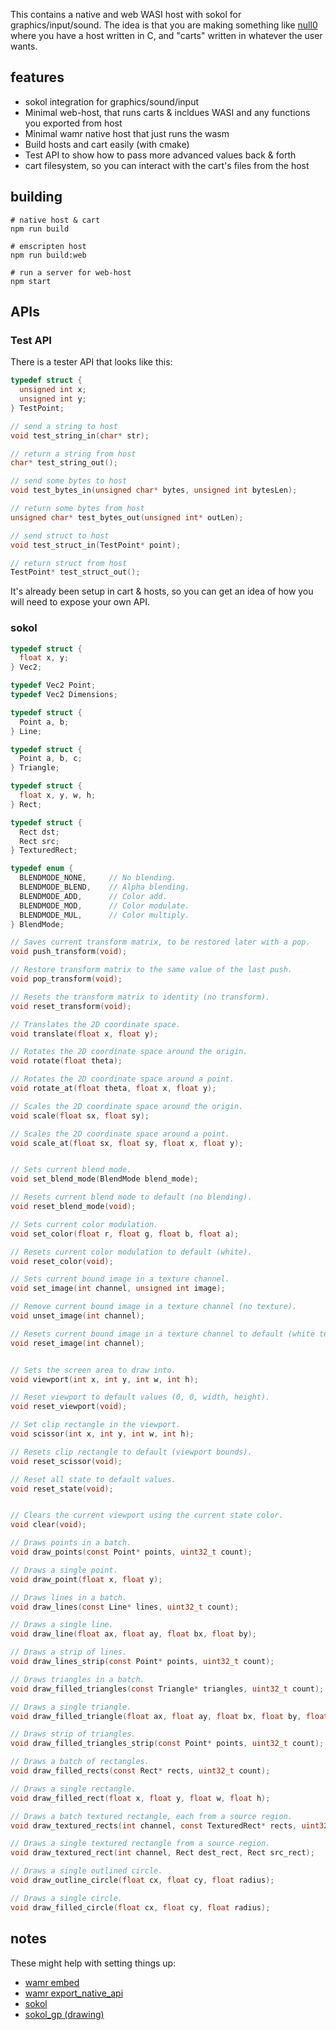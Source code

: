 This contains a native and web WASI host with sokol for graphics/input/sound. The idea is that you are making something like [null0](https://giuthub.com/natnullgames/null0) where you have a host written in C, and "carts" written in whatever the user wants.

## features

- sokol integration for graphics/sound/input
- Minimal web-host, that runs carts & incldues WASI and any functions you exported from host
- Minimal wamr native host that just runs the wasm
- Build hosts and cart easily (with cmake)
- Test API to show how to pass more advanced values back & forth
- cart filesystem, so you can interact with the cart's files from the host

## building

```
# native host & cart
npm run build

# emscripten host
npm run build:web

# run a server for web-host
npm start
```

## APIs

### Test API

There is a tester API that looks like this:

```c
typedef struct {
  unsigned int x;
  unsigned int y;
} TestPoint;

// send a string to host
void test_string_in(char* str);

// return a string from host
char* test_string_out();

// send some bytes to host
void test_bytes_in(unsigned char* bytes, unsigned int bytesLen);

// return some bytes from host
unsigned char* test_bytes_out(unsigned int* outLen);

// send struct to host
void test_struct_in(TestPoint* point);

// return struct from host
TestPoint* test_struct_out();
```

It's already been setup in cart & hosts, so you can get an idea of how you will need to expose your own API.

### sokol

```c
typedef struct {
  float x, y;
} Vec2;

typedef Vec2 Point;
typedef Vec2 Dimensions;

typedef struct {
  Point a, b;
} Line;

typedef struct {
  Point a, b, c;
} Triangle;

typedef struct {
  float x, y, w, h;
} Rect;

typedef struct {
  Rect dst;
  Rect src;
} TexturedRect;

typedef enum {
  BLENDMODE_NONE,     // No blending.
  BLENDMODE_BLEND,    // Alpha blending.
  BLENDMODE_ADD,      // Color add.
  BLENDMODE_MOD,      // Color modulate.
  BLENDMODE_MUL,      // Color multiply.
} BlendMode;

// Saves current transform matrix, to be restored later with a pop.
void push_transform(void);

// Restore transform matrix to the same value of the last push.
void pop_transform(void);

// Resets the transform matrix to identity (no transform).
void reset_transform(void);

// Translates the 2D coordinate space.
void translate(float x, float y);

// Rotates the 2D coordinate space around the origin.
void rotate(float theta);

// Rotates the 2D coordinate space around a point.
void rotate_at(float theta, float x, float y);

// Scales the 2D coordinate space around the origin.
void scale(float sx, float sy);

// Scales the 2D coordinate space around a point.
void scale_at(float sx, float sy, float x, float y);


// Sets current blend mode.
void set_blend_mode(BlendMode blend_mode);

// Resets current blend mode to default (no blending).
void reset_blend_mode(void);

// Sets current color modulation.
void set_color(float r, float g, float b, float a);

// Resets current color modulation to default (white).
void reset_color(void);

// Sets current bound image in a texture channel.
void set_image(int channel, unsigned int image);

// Remove current bound image in a texture channel (no texture).
void unset_image(int channel);

// Resets current bound image in a texture channel to default (white texture).
void reset_image(int channel);


// Sets the screen area to draw into.
void viewport(int x, int y, int w, int h);

// Reset viewport to default values (0, 0, width, height).
void reset_viewport(void);

// Set clip rectangle in the viewport.
void scissor(int x, int y, int w, int h);

// Resets clip rectangle to default (viewport bounds).
void reset_scissor(void);

// Reset all state to default values.
void reset_state(void);


// Clears the current viewport using the current state color.
void clear(void);

// Draws points in a batch.
void draw_points(const Point* points, uint32_t count);

// Draws a single point.
void draw_point(float x, float y);

// Draws lines in a batch.
void draw_lines(const Line* lines, uint32_t count);

// Draws a single line.
void draw_line(float ax, float ay, float bx, float by);

// Draws a strip of lines.
void draw_lines_strip(const Point* points, uint32_t count);

// Draws triangles in a batch.
void draw_filled_triangles(const Triangle* triangles, uint32_t count);

// Draws a single triangle.
void draw_filled_triangle(float ax, float ay, float bx, float by, float cx, float cy);

// Draws strip of triangles.
void draw_filled_triangles_strip(const Point* points, uint32_t count);

// Draws a batch of rectangles.
void draw_filled_rects(const Rect* rects, uint32_t count);

// Draws a single rectangle.
void draw_filled_rect(float x, float y, float w, float h);

// Draws a batch textured rectangle, each from a source region.
void draw_textured_rects(int channel, const TexturedRect* rects, uint32_t count);

// Draws a single textured rectangle from a source region.
void draw_textured_rect(int channel, Rect dest_rect, Rect src_rect);

// Draws a single outlined circle.
void draw_outline_circle(float cx, float cy, float radius);

// Draws a single circle.
void draw_filled_circle(float cx, float cy, float radius);
```


## notes

These might help with setting things up:

- [wamr embed](https://github.com/bytecodealliance/wasm-micro-runtime/blob/main/doc/embed_wamr.md)
- [wamr export_native_api](https://github.com/bytecodealliance/wasm-micro-runtime/blob/main/doc/export_native_api.md)
- [sokol](https://github.com/floooh/sokol)
- [sokol_gp (drawing)](https://github.com/edubart/sokol_gp)
